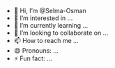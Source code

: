 - 👋 Hi, I’m @Selma-Osman
- 👀 I’m interested in ...
- 🌱 I’m currently learning ...
- 💞️ I’m looking to collaborate on ...
- 📫 How to reach me ...
- 😄 Pronouns: ...
- ⚡ Fun fact: ...

<!---
Selma-Osman/Selma-Osman is a ✨ special ✨ repository because its `README.md` (this file) appears on your GitHub profile.
You can click the Preview link to take a look at your changes.
--->
